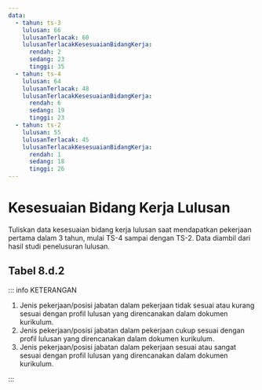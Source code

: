 ```yaml
---
data:
  - tahun: ts-3
    lulusan: 66
    lulusanTerlacak: 60
    lulusanTerlacakKesesuaianBidangKerja:
      rendah: 2
      sedang: 23
      tinggi: 35
  - tahun: ts-4
    lulusan: 64
    lulusanTerlacak: 48
    lulusanTerlacakKesesuaianBidangKerja:
      rendah: 6
      sedang: 19
      tinggi: 23
  - tahun: ts-2
    lulusan: 55
    lulusanTerlacak: 45
    lulusanTerlacakKesesuaianBidangKerja:
      rendah: 1
      sedang: 18
      tinggi: 26
---
```


<script setup>
import { useData } from "vitepress"
import Tabel from '../components/tabel-8d2.vue'

const { frontmatter } = useData()
</script>

# Kesesuaian Bidang Kerja Lulusan

Tuliskan data kesesuaian bidang kerja lulusan saat mendapatkan pekerjaan pertama dalam 3 tahun, mulai TS-4 sampai dengan TS-2. Data diambil dari hasil studi penelusuran lulusan.

## Tabel 8.d.2

<Tabel :data="frontmatter.data" />

::: info KETERANGAN

1. Jenis pekerjaan/posisi jabatan dalam pekerjaan tidak sesuai atau kurang sesuai dengan profil lulusan yang direncanakan dalam dokumen kurikulum.
1. Jenis pekerjaan/posisi jabatan dalam pekerjaan cukup sesuai dengan profil lulusan yang direncanakan dalam dokumen kurikulum.
1. Jenis pekerjaan/posisi jabatan dalam pekerjaan sesuai atau sangat sesuai dengan profil lulusan yang direncanakan dalam dokumen kurikulum.

:::
